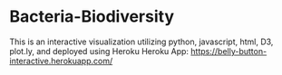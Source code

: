 # Bacteria-Biodiversity
This is an interactive visualization utilizing python, javascript, html, D3, plot.ly, and deployed using Heroku
Heroku App: https://belly-button-interactive.herokuapp.com/